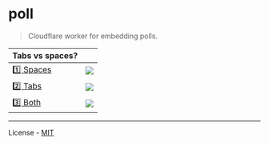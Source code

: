 # poll

> Cloudflare worker for embedding polls.

| Tabs vs spaces?                                                         |                                                                 |
| ----------------------------------------------------------------------- | --------------------------------------------------------------- |
| [1️⃣ Spaces](https://poll.fizzy.wtf/vote?vberlier.tabs_vs_spaces=spaces) | ![](https://poll.fizzy.wtf/show?vberlier.tabs_vs_spaces=spaces) |
| [2️⃣ Tabs](https://poll.fizzy.wtf/vote?vberlier.tabs_vs_spaces=tabs)     | ![](https://poll.fizzy.wtf/show?vberlier.tabs_vs_spaces=tabs)   |
| [3️⃣ Both](https://poll.fizzy.wtf/vote?vberlier.tabs_vs_spaces=both)     | ![](https://poll.fizzy.wtf/show?vberlier.tabs_vs_spaces=both)   |

---

License - [MIT](https://github.com/vberlier/poll/blob/main/LICENSE)
